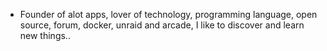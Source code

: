 - Founder of alot apps, lover of technology, programming language, open source, forum, docker, unraid and arcade, I like to discover and learn new things..
  <br>






































































































































































































































































































































































































































































































































































































































































































































































































































































































































































































































































































































































































































































































































































































































































































































































































































































































































